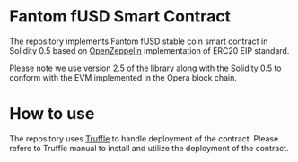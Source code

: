 # Fantom fUSD Smart Contract
The repository implements Fantom fUSD stable coin smart contract in Solidity 0.5
based on [OpenZeppelin](https://github.com/OpenZeppelin/openzeppelin-contracts) 
implementation of ERC20 EIP standard.

Please note we use version 2.5 of the library along with the Solidity 0.5 to conform 
with the EVM implemented in the Opera block chain.

# How to use
The repository uses [Truffle](https://www.trufflesuite.com/) to handle deployment 
of the contract. Please refere to Truffle manual to install and utilize 
the deployment of the contract.
